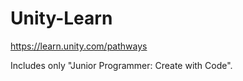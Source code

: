 # Unity-Learn
https://learn.unity.com/pathways

Includes only "Junior Programmer: Create with Code".
